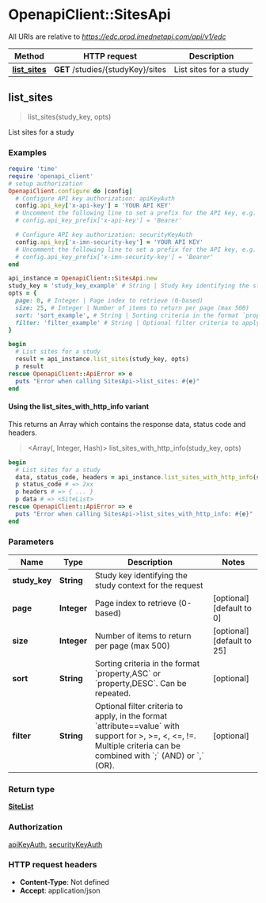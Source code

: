 # OpenapiClient::SitesApi

All URIs are relative to *https://edc.prod.imednetapi.com/api/v1/edc*

| Method | HTTP request | Description |
| ------ | ------------ | ----------- |
| [**list_sites**](SitesApi.md#list_sites) | **GET** /studies/{studyKey}/sites | List sites for a study |


## list_sites

> <SiteList> list_sites(study_key, opts)

List sites for a study

### Examples

```ruby
require 'time'
require 'openapi_client'
# setup authorization
OpenapiClient.configure do |config|
  # Configure API key authorization: apiKeyAuth
  config.api_key['x-api-key'] = 'YOUR API KEY'
  # Uncomment the following line to set a prefix for the API key, e.g. 'Bearer' (defaults to nil)
  # config.api_key_prefix['x-api-key'] = 'Bearer'

  # Configure API key authorization: securityKeyAuth
  config.api_key['x-imn-security-key'] = 'YOUR API KEY'
  # Uncomment the following line to set a prefix for the API key, e.g. 'Bearer' (defaults to nil)
  # config.api_key_prefix['x-imn-security-key'] = 'Bearer'
end

api_instance = OpenapiClient::SitesApi.new
study_key = 'study_key_example' # String | Study key identifying the study context for the request
opts = {
  page: 0, # Integer | Page index to retrieve (0-based)
  size: 25, # Integer | Number of items to return per page (max 500)
  sort: 'sort_example', # String | Sorting criteria in the format `property,ASC` or `property,DESC`. Can be repeated.
  filter: 'filter_example' # String | Optional filter criteria to apply, in the format `attribute==value` with support for >, >=, <, <=, !=. Multiple criteria can be combined with `;` (AND) or `,` (OR).
}

begin
  # List sites for a study
  result = api_instance.list_sites(study_key, opts)
  p result
rescue OpenapiClient::ApiError => e
  puts "Error when calling SitesApi->list_sites: #{e}"
end
```

#### Using the list_sites_with_http_info variant

This returns an Array which contains the response data, status code and headers.

> <Array(<SiteList>, Integer, Hash)> list_sites_with_http_info(study_key, opts)

```ruby
begin
  # List sites for a study
  data, status_code, headers = api_instance.list_sites_with_http_info(study_key, opts)
  p status_code # => 2xx
  p headers # => { ... }
  p data # => <SiteList>
rescue OpenapiClient::ApiError => e
  puts "Error when calling SitesApi->list_sites_with_http_info: #{e}"
end
```

### Parameters

| Name | Type | Description | Notes |
| ---- | ---- | ----------- | ----- |
| **study_key** | **String** | Study key identifying the study context for the request |  |
| **page** | **Integer** | Page index to retrieve (0-based) | [optional][default to 0] |
| **size** | **Integer** | Number of items to return per page (max 500) | [optional][default to 25] |
| **sort** | **String** | Sorting criteria in the format &#x60;property,ASC&#x60; or &#x60;property,DESC&#x60;. Can be repeated. | [optional] |
| **filter** | **String** | Optional filter criteria to apply, in the format &#x60;attribute&#x3D;&#x3D;value&#x60; with support for &gt;, &gt;&#x3D;, &lt;, &lt;&#x3D;, !&#x3D;. Multiple criteria can be combined with &#x60;;&#x60; (AND) or &#x60;,&#x60; (OR). | [optional] |

### Return type

[**SiteList**](SiteList.md)

### Authorization

[apiKeyAuth](../README.md#apiKeyAuth), [securityKeyAuth](../README.md#securityKeyAuth)

### HTTP request headers

- **Content-Type**: Not defined
- **Accept**: application/json

